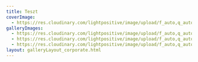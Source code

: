 ```yaml
---
title: Teszt
coverImage:
  - https://res.cloudinary.com/lightpositive/image/upload/f_auto,q_auto/v1647276300/Teszt/0BE66C8B-6E1E-4342-AB4C-C9EBE90E25F4_xjrijt.jpg
galleryImages:
  - https://res.cloudinary.com/lightpositive/image/upload/f_auto,q_auto/v1647276304/Teszt/B2ADF330-AED2-41C2-BCCF-4697750000D0_lgaqni.jpg
  - https://res.cloudinary.com/lightpositive/image/upload/f_auto,q_auto/v1647276300/Teszt/0BE66C8B-6E1E-4342-AB4C-C9EBE90E25F4_xjrijt.jpg
  - https://res.cloudinary.com/lightpositive/image/upload/f_auto,q_auto/v1647276298/Teszt/0FED515B-945A-43F3-B8CA-385A5F65A703_atvzyb.jpg
layout: galleryLayout_corporate.html
---
```

